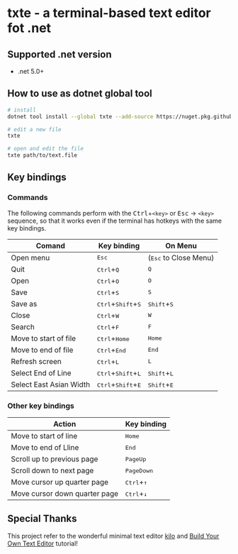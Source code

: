 # txte - a terminal-based text editor fot .net

## Supported .net version

* .net 5.0+

## How to use as dotnet global tool

```sh
# install
dotnet tool install --global txte --add-source https://nuget.pkg.github.com/planifolia/index.json

# edit a new file
txte

# open and edit the file 
txte path/to/text.file
```

## Key bindings

### Commands

The following commands perform with the <kbd>Ctrl</kbd>+`<key>` or <kbd>Esc</kbd> → `<key>` sequence, so that it works even if the terminal has hotkeys with the same key bindings.

| Comand | Key binding | On Menu |
|---|---|---|
| Open menu | <kbd>Esc</kbd> | (<kbd>Esc</kbd> to Close Menu) |
| Quit | <kbd>Ctrl</kbd>+<kbd>Q</kbd> | <kbd>Q</kbd> |
| Open | <kbd>Ctrl</kbd>+<kbd>O</kbd> | <kbd>O</kbd> |
| Save | <kbd>Ctrl</kbd>+<kbd>S </kbd>| <kbd>S</kbd> |
| Save as | <kbd>Ctrl</kbd>+<kbd>Shift</kbd>+<kbd>S | <kbd>Shift</kbd>+<kbd>S</kbd> |
| Close | <kbd>Ctrl</kbd>+<kbd>W</kbd> | <kbd>W</kbd> |
| Search | <kbd>Ctrl</kbd>+<kbd>F</kbd> | <kbd>F</kbd> |
| Move to start of file | <kbd>Ctrl</kbd>+<kbd>Home</kbd> | <kbd>Home</kbd> |
| Move to end of file | <kbd>Ctrl</kbd>+<kbd>End</kbd> | <kbd>End</kbd> |
| Refresh screen | <kbd>Ctrl</kbd>+<kbd>L</kbd> | <kbd>L</kbd> |
| Select End of Line | <kbd>Ctrl</kbd>+<kbd>Shift</kbd>+<kbd>L</kbd> | <kbd>Shift</kbd>+<kbd>L</kbd> |
| Select East Asian Width | <kbd>Ctrl</kbd>+<kbd>Shift</kbd>+<kbd>E</kbd> | <kbd>Shift</kbd>+<kbd>E</kbd> |

### Other key bindings

| Action | Key binding |
|---|---|
| Move to start of line | <kbd>Home</kbd> |
| Move to end of Lline | <kbd>End</kbd> |
| Scroll up to previous page | <kbd>PageUp</kbd> |
| Scroll down to next page | <kbd>PageDown</kbd> |
| Move cursor up quarter page | <kbd>Ctrl</kbd>+<kbd>↑</kbd> |
| Move cursor down quarter page | <kbd>Ctrl</kbd>+<kbd>↓</kbd> |

## Special Thanks

This project refer to the wonderful minimal text editor [kilo](https://github.com/antirez/kilo) and [Build Your Own Text Editor](https://viewsourcecode.org/snaptoken/kilo/) tutorial!
